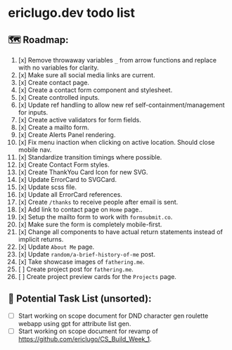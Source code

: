 #  ericlugo.dev todo list

## 🗺️ Roadmap:
1) [x] Remove throwaway variables `_` from arrow functions and replace with no variables for clarity.
2) [x] Make sure all social media links are current.
3) [x] Create contact page.
4) [x] Create a contact form component and stylesheet.
5) [x] Create controlled inputs.
6) [x] Update ref handling to allow new ref self-containment/management for inputs.
7) [x] Create active validators for form fields.
8) [x] Create a mailto form.
9) [x] Create Alerts Panel rendering.
10) [x] Fix menu inaction when clicking on active location. Should close mobile nav.
11) [x] Standardize transition timings where possible.
12) [x] Create Contact Form styles.
13) [x] Create ThankYou Card Icon for new SVG.
14) [x] Update ErrorCard to SVGCard.
15) [x] Update scss file.
16) [x] Update all ErrorCard references.
17) [x] Create `/thanks` to receive people after email is sent.
18) [x] Add link to contact page on `Home` page..
19) [x] Setup the mailto form to work with `formsubmit.co`.
20) [x] Make sure the form is completely mobile-first.
21) [x] Change all components to have actual return statements instead of implicit returns.
22) [x] Update `About Me` page.
23) [x] Update `random/a-brief-history-of-me` post.
24) [x] Take showcase images of `fathering.me`.
25) [ ] Create project post for `fathering.me`.
26) [ ] Create project preview cards for the `Projects` page.

## 📌 Potential Task List (unsorted):
- [ ] Start working on scope document for DND character gen roulette webapp using gpt for attribute list gen.
- [ ] Start working on scope document for revamp of <https://github.com/ericlugo/CS_Build_Week_1>.

